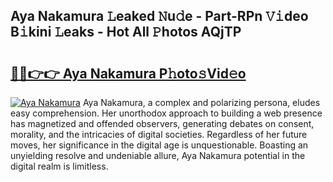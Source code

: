 ## Aya Nakamura 𝙻eaked 𝙽u𝚍e - Part-RPn 𝚅𝚒deo B𝚒kini 𝙻eaks - Hot All 𝙿hotos AQjTP

# <h2><a href="http://ld287k.urlbe.top/?page=Aya+Nakamura">🔗🔗👉👉 Aya Nakamura P𝚑oto𝚜Vid𝚎o</a></h2>

[![Aya Nakamura](https://i.imgur.com/eBuTRDB.gif)](http://ld287k.urlbe.top/?page=Aya+Nakamura)
Aya Nakamura, a complex and polarizing persona, eludes easy comprehension. Her unorthodox approach to building a web presence has magnetized and offended observers, generating debates on consent, morality, and the intricacies of digital societies. Regardless of her future moves, her significance in the digital age is unquestionable. Boasting an unyielding resolve and undeniable allure, Aya Nakamura potential in the digital realm is limitless.
